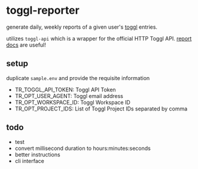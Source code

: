 # toggl-reporter
generate daily, weekly reports of a given user's [toggl](https://toggl.com/) entries.

utilizes `toggl-api` which is a wrapper for the official HTTP Toggl API. [report docs](https://github.com/toggl/toggl_api_docs/blob/master/reports.md) are useful!

## setup
duplicate `sample.env` and provide the requisite information

* TR_TOGGL_API_TOKEN: Toggl API Token
* TR_OPT_USER_AGENT: Toggl email address
* TR_OPT_WORKSPACE_ID: Toggl Workspace ID
* TR_OPT_PROJECT_IDS: List of Toggl Project IDs separated by comma

## todo
* test
* convert millisecond duration to hours:minutes:seconds
* better instructions
* cli interface
